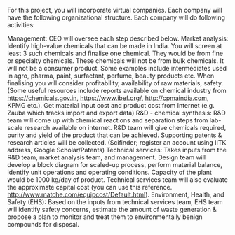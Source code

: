 For this project, you will incorporate virtual companies. Each company will have the following organizational structure. Each company will do following activities:

Management: CEO will oversee each step described below.
Market analysis: Identify high-value chemicals that can be made in India. You will screen at least 3 such chemicals and finalise one chemical. They would be from fine or specialty chemicals. These chemicals will not be from bulk chemicals. It will not be a consumer product. Some examples include intermediates used in agro, pharma, paint, surfactant, perfume, beauty products etc. When finalising you will consider profitability, availability of raw materials, safety. (Some useful resources include reports available on chemical industry from https://chemicals.gov.in, https://www.ibef.org/, http://cpmaindia.com, KPMG etc.). Get material input cost and product cost from Internet (e.g. Zauba which tracks import and export data)
R&D - chemical synthesis: R&D team will come up with chemical reactions and separation steps from lab-scale research available on internet. R&D team will give chemicals required, purity and yield of the product that can be achieved. Supporting patents & research articles will be collected. (Scifinder; register an account using IITK address, Google Scholar/Patents)
Technical services: Takes inputs from the R&D team, market analysis team, and management. Design team will develop a block diagram for scaled-up process, perform material balance, identify unit operations and operating conditions. Capacity of the plant would be 1000 kg/day of product. Technical services team will also evaluate the approximate capital cost (you can use this reference. http://www.matche.com/equipcost/Default.html).
Environment, Health, and Safety (EHS): Based on the inputs from technical services team, EHS team will identify safety concerns, estimate the amount of waste generation & propose a plan to monitor and treat them to environmentally benign compounds for disposal.
